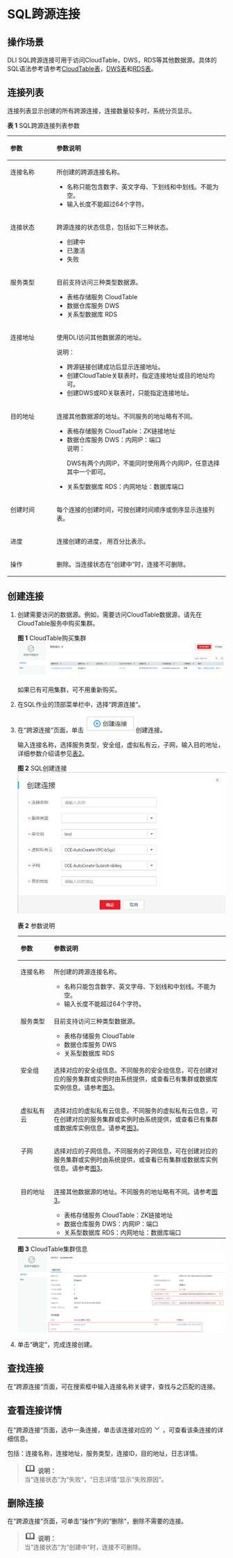 # SQL跨源连接<a name="dli_01_0403"></a>

## 操作场景<a name="section31579140143928"></a>

DLI SQL跨源连接可用于访问CloudTable，DWS，RDS等其他数据源。具体的SQL语法参考请参考[CloudTable表](https://support.huaweicloud.com/sqlreference-dli/dli_08_0119.html)，[DWS表](https://support.huaweicloud.com/sqlreference-dli/dli_08_0192.html)和[RDS表](https://support.huaweicloud.com/sqlreference-dli/dli_08_0196.html)。

## 连接列表<a name="section1616314111518"></a>

连接列表显示创建的所有跨源连接，连接数量较多时，系统分页显示。

**表 1**  SQL跨源连接列表参数

<a name="table3950169215120"></a>
<table><thead align="left"><tr id="row2555468715120"><th class="cellrowborder" valign="top" width="21.18%" id="mcps1.2.3.1.1"><p id="p4021197415120"><a name="p4021197415120"></a><a name="p4021197415120"></a>参数</p>
</th>
<th class="cellrowborder" valign="top" width="78.82000000000001%" id="mcps1.2.3.1.2"><p id="p3594448915120"><a name="p3594448915120"></a><a name="p3594448915120"></a>参数说明</p>
</th>
</tr>
</thead>
<tbody><tr id="row46758327132"><td class="cellrowborder" valign="top" width="21.18%" headers="mcps1.2.3.1.1 "><p id="p16413434141957"><a name="p16413434141957"></a><a name="p16413434141957"></a>连接名称</p>
</td>
<td class="cellrowborder" valign="top" width="78.82000000000001%" headers="mcps1.2.3.1.2 "><p id="p54419740141957"><a name="p54419740141957"></a><a name="p54419740141957"></a>所创建的跨源连接名称。</p>
<a name="ul109681518191720"></a><a name="ul109681518191720"></a><ul id="ul109681518191720"><li>名称只能包含数字、英文字母、下划线和中划线。不能为空。</li><li>输入长度不能超过64个字符。</li></ul>
</td>
</tr>
<tr id="row32873162171713"><td class="cellrowborder" valign="top" width="21.18%" headers="mcps1.2.3.1.1 "><p id="p45480448171713"><a name="p45480448171713"></a><a name="p45480448171713"></a>连接状态</p>
</td>
<td class="cellrowborder" valign="top" width="78.82000000000001%" headers="mcps1.2.3.1.2 "><p id="p59114099151038"><a name="p59114099151038"></a><a name="p59114099151038"></a>跨源连接的状态信息，包括如下三种状态。</p>
<a name="ul32930526154023"></a><a name="ul32930526154023"></a><ul id="ul32930526154023"><li>创建中</li><li>已激活</li><li>失败</li></ul>
</td>
</tr>
<tr id="row31011923151038"><td class="cellrowborder" valign="top" width="21.18%" headers="mcps1.2.3.1.1 "><p id="p10671857151038"><a name="p10671857151038"></a><a name="p10671857151038"></a>服务类型</p>
</td>
<td class="cellrowborder" valign="top" width="78.82000000000001%" headers="mcps1.2.3.1.2 "><p id="p122801954164819"><a name="p122801954164819"></a><a name="p122801954164819"></a>目前支持访问三种类型数据源。</p>
<a name="ul127459715563"></a><a name="ul127459715563"></a><ul id="ul127459715563"><li>表格存储服务 CloudTable</li><li>数据仓库服务 DWS</li><li>关系型数据库 RDS</li></ul>
</td>
</tr>
<tr id="row36301606171658"><td class="cellrowborder" valign="top" width="21.18%" headers="mcps1.2.3.1.1 "><p id="p14394959151048"><a name="p14394959151048"></a><a name="p14394959151048"></a>连接地址</p>
</td>
<td class="cellrowborder" valign="top" width="78.82000000000001%" headers="mcps1.2.3.1.2 "><p id="p1483474582618"><a name="p1483474582618"></a><a name="p1483474582618"></a>使用DLI访问其他数据源的地址。</p>
<div class="note" id="note79771723317"><a name="note79771723317"></a><a name="note79771723317"></a><span class="notetitle"> 说明： </span><div class="notebody"><a name="ul18891815103110"></a><a name="ul18891815103110"></a><ul id="ul18891815103110"><li>跨源链接创建成功后显示连接地址。</li><li>创建CloudTable关联表时，指定连接地址或目的地址均可。</li><li>创建DWS或RD关联表时，只能指定连接地址。</li></ul>
</div></div>
</td>
</tr>
<tr id="row6424839516213"><td class="cellrowborder" valign="top" width="21.18%" headers="mcps1.2.3.1.1 "><p id="p50569641162134"><a name="p50569641162134"></a><a name="p50569641162134"></a>目的地址</p>
</td>
<td class="cellrowborder" valign="top" width="78.82000000000001%" headers="mcps1.2.3.1.2 "><p id="p18910361162145"><a name="p18910361162145"></a><a name="p18910361162145"></a>连接其他数据源的地址。不同服务的地址略有不同。</p>
<a name="ul67221730122312"></a><a name="ul67221730122312"></a><ul id="ul67221730122312"><li>表格存储服务 CloudTable：ZK链接地址</li><li>数据仓库服务 DWS：内网IP：端口<div class="note" id="note7374154634916"><a name="note7374154634916"></a><a name="note7374154634916"></a><span class="notetitle"> 说明： </span><div class="notebody"><p id="p16374446124914"><a name="p16374446124914"></a><a name="p16374446124914"></a>DWS有两个内网IP，不能同时使用两个内网IP，任意选择其中一个即可。</p>
</div></div>
</li><li>关系型数据库 RDS：内网地址：数据库端口</li></ul>
</td>
</tr>
<tr id="row2449114254419"><td class="cellrowborder" valign="top" width="21.18%" headers="mcps1.2.3.1.1 "><p id="p1845010423449"><a name="p1845010423449"></a><a name="p1845010423449"></a>创建时间</p>
</td>
<td class="cellrowborder" valign="top" width="78.82000000000001%" headers="mcps1.2.3.1.2 "><p id="p114506429448"><a name="p114506429448"></a><a name="p114506429448"></a>每个连接的创建时间，可按创建时间顺序或倒序显示连接列表。</p>
</td>
</tr>
<tr id="row1883611569448"><td class="cellrowborder" valign="top" width="21.18%" headers="mcps1.2.3.1.1 "><p id="p13837165614445"><a name="p13837165614445"></a><a name="p13837165614445"></a>进度</p>
</td>
<td class="cellrowborder" valign="top" width="78.82000000000001%" headers="mcps1.2.3.1.2 "><p id="p883775614448"><a name="p883775614448"></a><a name="p883775614448"></a>连接创建的进度， 用百分比表示。</p>
</td>
</tr>
<tr id="row1662880815250"><td class="cellrowborder" valign="top" width="21.18%" headers="mcps1.2.3.1.1 "><p id="p475621615250"><a name="p475621615250"></a><a name="p475621615250"></a>操作</p>
</td>
<td class="cellrowborder" valign="top" width="78.82000000000001%" headers="mcps1.2.3.1.2 "><p id="p94999298154"><a name="p94999298154"></a><a name="p94999298154"></a>删除。当连接状态在<span class="parmname" id="parmname1819151571614"><a name="parmname1819151571614"></a><a name="parmname1819151571614"></a>“创建中”</span>时，连接不可删除。</p>
</td>
</tr>
</tbody>
</table>

## 创建连接<a name="section73391334165211"></a>

1.  创建需要访问的数据源。例如，需要访问CloudTable数据源，请先在CloudTable服务中购买集群。

    **图 1**  CloudTable购买集群<a name="fig1866711408220"></a>  
    ![](figures/CloudTable购买集群.png "CloudTable购买集群")

    如果已有可用集群，可不用重新购买。

2.  在SQL作业的顶部菜单栏中，选择“跨源连接“。
3.  在“跨源连接“页面，单击![](figures/icon-创建连接.png)创建连接。

    输入连接名称，选择服务类型，安全组，虚拟私有云，子网，输入目的地址，详细参数介绍请参见[表2](#table24931148155220)。

    **图 2**  SQL创建连接<a name="fig375913217530"></a>  
    ![](figures/SQL创建连接.png "SQL创建连接")

    **表 2**  参数说明

    <a name="table24931148155220"></a>
    <table><thead align="left"><tr id="row1149712486527"><th class="cellrowborder" valign="top" width="15.920000000000002%" id="mcps1.2.3.1.1"><p id="p349916487526"><a name="p349916487526"></a><a name="p349916487526"></a>参数</p>
    </th>
    <th class="cellrowborder" valign="top" width="84.08%" id="mcps1.2.3.1.2"><p id="p115011548105211"><a name="p115011548105211"></a><a name="p115011548105211"></a>参数说明</p>
    </th>
    </tr>
    </thead>
    <tbody><tr id="row1350324845215"><td class="cellrowborder" valign="top" width="15.920000000000002%" headers="mcps1.2.3.1.1 "><p id="p8504184814524"><a name="p8504184814524"></a><a name="p8504184814524"></a>连接名称</p>
    </td>
    <td class="cellrowborder" valign="top" width="84.08%" headers="mcps1.2.3.1.2 "><p id="p1550604814528"><a name="p1550604814528"></a><a name="p1550604814528"></a>所创建的跨源连接名称。</p>
    <a name="ul185072486523"></a><a name="ul185072486523"></a><ul id="ul185072486523"><li>名称只能包含数字、英文字母、下划线和中划线。不能为空。</li><li>输入长度不能超过64个字符。</li></ul>
    </td>
    </tr>
    <tr id="row105181748125210"><td class="cellrowborder" valign="top" width="15.920000000000002%" headers="mcps1.2.3.1.1 "><p id="p15181748105215"><a name="p15181748105215"></a><a name="p15181748105215"></a>服务类型</p>
    </td>
    <td class="cellrowborder" valign="top" width="84.08%" headers="mcps1.2.3.1.2 "><p id="p2051984815523"><a name="p2051984815523"></a><a name="p2051984815523"></a>目前支持访问三种类型数据源。</p>
    <a name="ul25191248185210"></a><a name="ul25191248185210"></a><ul id="ul25191248185210"><li>表格存储服务 CloudTable</li><li>数据仓库服务 DWS</li><li>关系型数据库 RDS</li></ul>
    </td>
    </tr>
    <tr id="row85241748185212"><td class="cellrowborder" valign="top" width="15.920000000000002%" headers="mcps1.2.3.1.1 "><p id="p352404835217"><a name="p352404835217"></a><a name="p352404835217"></a>安全组</p>
    </td>
    <td class="cellrowborder" valign="top" width="84.08%" headers="mcps1.2.3.1.2 "><p id="p1952584895212"><a name="p1952584895212"></a><a name="p1952584895212"></a>选择对应的安全组信息。不同服务的安全组信息，可在创建对应的服务集群或实例时由系统提供，或查看已有集群或数据库实例信息。请参考<a href="#fig87571359173616">图3</a>。</p>
    </td>
    </tr>
    <tr id="row7764655142317"><td class="cellrowborder" valign="top" width="15.920000000000002%" headers="mcps1.2.3.1.1 "><p id="p16764105532311"><a name="p16764105532311"></a><a name="p16764105532311"></a>虚拟私有云</p>
    </td>
    <td class="cellrowborder" valign="top" width="84.08%" headers="mcps1.2.3.1.2 "><p id="p1676416559237"><a name="p1676416559237"></a><a name="p1676416559237"></a>选择对应的虚拟私有云信息。不同服务的虚拟私有云信息，可在创建对应的服务集群或实例时由系统提供，或查看已有集群或数据库实例信息。请参考<a href="#fig87571359173616">图3</a>。</p>
    </td>
    </tr>
    <tr id="row1095810374248"><td class="cellrowborder" valign="top" width="15.920000000000002%" headers="mcps1.2.3.1.1 "><p id="p1495903712415"><a name="p1495903712415"></a><a name="p1495903712415"></a>子网</p>
    </td>
    <td class="cellrowborder" valign="top" width="84.08%" headers="mcps1.2.3.1.2 "><p id="p1795918371243"><a name="p1795918371243"></a><a name="p1795918371243"></a>选择对应的子网信息。不同服务的子网信息，可在创建对应的服务集群或实例时由系统提供，或查看已有集群或数据库实例信息。请参考<a href="#fig87571359173616">图3</a>。</p>
    </td>
    </tr>
    <tr id="row135261748155213"><td class="cellrowborder" valign="top" width="15.920000000000002%" headers="mcps1.2.3.1.1 "><p id="p2052610483527"><a name="p2052610483527"></a><a name="p2052610483527"></a>目的地址</p>
    </td>
    <td class="cellrowborder" valign="top" width="84.08%" headers="mcps1.2.3.1.2 "><p id="p6526144817523"><a name="p6526144817523"></a><a name="p6526144817523"></a>连接其他数据源的地址。不同服务的地址略有不同。请参考<a href="#fig87571359173616">图3</a>。</p>
    <a name="ul9527124812520"></a><a name="ul9527124812520"></a><ul id="ul9527124812520"><li>表格存储服务 CloudTable：ZK链接地址</li><li>数据仓库服务 DWS：内网IP：端口</li><li>关系型数据库 RDS：内网地址：数据库端口</li></ul>
    </td>
    </tr>
    </tbody>
    </table>

    **图 3**  CloudTable集群信息<a name="fig87571359173616"></a>  
    ![](figures/CloudTable集群信息.png "CloudTable集群信息")

4.  单击“确定“，完成连接创建。

## 查找连接<a name="section9644161019415"></a>

在“跨源连接“页面，可在搜索框中输入连接名称关键字，查找与之匹配的连接。

## 查看连接详情<a name="section1960402414173"></a>

在“跨源连接“页面，选中一条连接，单击该连接对应的![](figures/icon-展开.png)，可查看该条连接的详细信息。

包括：连接名称，连接地址，服务类型，连接ID，目的地址，日志详情。

>![](public_sys-resources/icon-note.gif) **说明：**   
>当“连接状态“为“失败“，“日志详情“显示“失败原因“。  

## 删除连接<a name="section8647175812179"></a>

在“跨源连接“页面，可单击“操作”列的“删除“，删除不需要的连接。

>![](public_sys-resources/icon-note.gif) **说明：**   
>当“连接状态“为“创建中“时，连接不可删除。  

